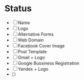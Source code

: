 # Status

* [ ] Name
* [ ] Logo
* [ ] Alternative Forms
* [ ] Web Domain
* [ ] Facebook Cover Image
* [ ] Post Template
* [ ] Gmail + Logo
* [ ] Google Bussiness Registration
* [ ] Yandex + Logo
* [ ] 
